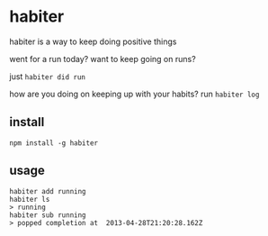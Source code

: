 # habiter

habiter is a way to keep doing positive things

went for a run today? want to keep going on runs?

just `habiter did run`

how are you doing on keeping up with your habits? run `habiter log`

## install

    npm install -g habiter

## usage

    habiter add running
    habiter ls
    > running
    habiter sub running
    > popped completion at  2013-04-28T21:20:28.162Z
